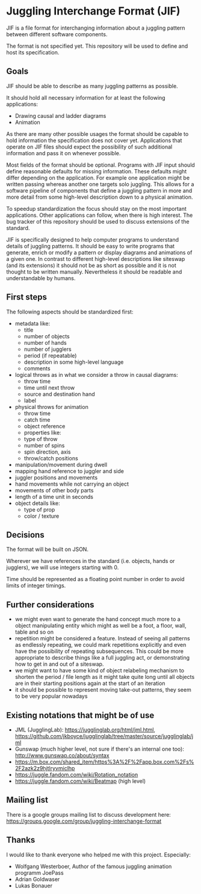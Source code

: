 # Juggling Interchange Format (JIF)

JIF is a file format for interchanging information about a juggling pattern between different software components.

The format is not specified yet. This repository will be used to define and host its specification.


## Goals

JIF should be able to describe as many juggling patterns as possible.

It should hold all necessary information for at least the following applications:
- Drawing causal and ladder diagrams
- Animation

As there are many other possible usages the format should be capable to hold information the specification does not cover yet. Applications that operate on JIF files should expect the possibility of such additional information and pass it on whenever possible.

Most fields of the format should be optional. Programs with JIF input should define reasonable defaults for missing information. These defaults might differ depending on the application. For example one application might be written passing whereas another one targets solo juggling.
This allows for a software pipeline of components that define a juggling pattern in more and more detail from some high-level description down to a physical animation.

To speedup standardization the focus should stay on the most important applications. Other applications can follow, when there is high interest. The bug tracker of this repository should be
 used to discuss extensions of the standard.

JIF is specifically designed to help computer programs to understand details of juggling patterns. It should be easy to write programs that generate, enrich or modify a pattern or display diagrams and animations of a given one. In contrast to different high-level descriptions like siteswap (and its extensions) it should not be as short as possible and it is not thought to be written manually. Nevertheless it should be readable and understandable by humans.

## First steps

The following aspects should be standardized first:
- metadata like:
  - title
  - number of objects
  - number of hands
  - number of jugglers
  - period (if repeatable)
  - description in some high-level language
  - comments
- logical throws as in what we consider a throw in causal diagrams:
  - throw time
  - time until next throw
  - source and destination hand
  - label
- physical throws for animation
  - throw time
  - catch time
  - object reference
  - properties like:
   - type of throw
   - number of spins
   - spin direction, axis
   - throw/catch positions
 - manipulation/movement during dwell
 - mapping hand reference to juggler and side
 - juggler positions and movements
 - hand movements while not carrying an object
 - movements of other body parts
 - length of a time unit in seconds
 - object details like:
   - type of prop
   - color / texture


 ## Decisions

 The format will be built on JSON.

 Wherever we have references in the standard (i.e. objects, hands or jugglers), we will use integers starting with 0.

 Time should be represented as a floating point number in order to avoid limits of integer timings.


 ## Further considerations

 - we might even want to generate the hand concept much more to a object manipulating entity
   which might as well be a foot, a floor, wall, table and so on
 - repetition might be considered a feature. Instead of seeing all patterns as endlessly repeating,
 we could mark repetitions explicitly and even have the possibility of repeating subsequences.
   This could be more appropriate to describe things like a full juggling act, or demonstrating how to get in and out of a siteswap.
 - we might want to have some kind of object relabeling mechanism to shorten the period / file length
 as it might take quite long until all objects are in their starting positions again at the start of an iteration
 - it should be possible to represent moving take-out patterns, they seem to be very popular nowadays

## Existing notations that might be of use

- JML (JugglingLab): https://jugglinglab.org/html/jml.html, https://github.com/jkboyce/jugglinglab/tree/master/source/jugglinglab/jml
- Gunswap (much higher level, not sure if there's an internal one too): http://www.gunswap.co/about/syntax
- https://m.box.com/shared_item/https%3A%2F%2Fapp.box.com%2Fs%2F2azk2z9hjtlryvmiclhp
- https://juggle.fandom.com/wiki/Rotation_notation
- https://juggle.fandom.com/wiki/Beatmap (high level)

## Mailing list

There is a google groups mailing list to discuss development here:
https://groups.google.com/group/juggling-interchange-format

## Thanks

 I would like to thank everyone who helped me with this project. Especially:
 - Wolfgang Westerboer, Author of the famous juggling animation programm JoePass
 - Adrian Goldwaser
 - Lukas Bonauer
